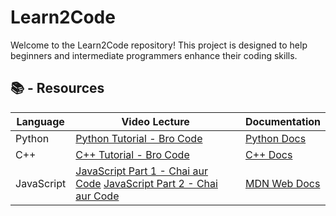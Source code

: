 # Learn2Code

Welcome to the Learn2Code repository! This project is designed to help beginners and intermediate programmers enhance their coding skills.

## 📚 - Resources

| Language | Video Lecture                                               | Documentation                     |
|----------------------|------------------------------------------------------------------|----------------------------------------|
| Python               | [Python Tutorial - Bro Code](https://youtu.be/XKHEtdqhLK8?si=Uz9TkwFZC_4JSKKl)  | [Python Docs](https://docs.python.org) |
| C++                  | [C++ Tutorial - Bro Code](https://youtu.be/-TkoO8Z07hI?si=nd8Wk7KpaaSWnLBC)      | [C++ Docs](https://cplusplus.com/doc/) |
| JavaScript           | [JavaScript Part 1 - Chai aur Code](https://youtu.be/sscX432bMZo?si=QNTwxUS6AjrGyKub) [JavaScript Part 2 - Chai aur Code](https://youtu.be/_TjtAyMkiTI?si=jgCeIdfUm1v9_LYs) | [MDN Web Docs](https://developer.mozilla.org/en-US/docs/Web/JavaScript) |


